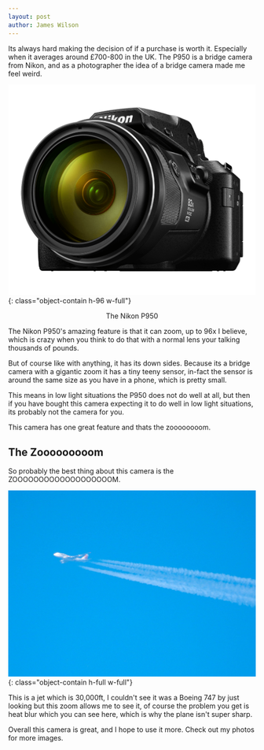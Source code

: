 ```yaml
---
layout: post
author: James Wilson
---
```


Its always hard making the decision of if a purchase is worth it. Especially when it averages around £700-800 in the UK. The P950 is a bridge camera from Nikon, and as a photographer the idea of a bridge camera made me feel weird.

![Nikon P950](/assets/posts/2021-05-01-I-bought-the-Nikon-P950-and-I-love-it/camera.png){: class="object-contain h-96 w-full"}
<center>The Nikon P950</center>


The Nikon P950's amazing feature is that it can zoom, up to 96x I believe, which is crazy when you think to do that with a normal lens your talking thousands of pounds.
<br>

But of course like with anything, it has its down sides. Because its a bridge camera with a gigantic zoom it has a tiny teeny sensor, in-fact the sensor is around the same size as you have in a phone, which is pretty small.


This means in low light situations the P950 does not do well at all, but then if you have bought this camera expecting it to do well in low light situations, its probably not the camera for you.


This camera has one great feature and thats the zoooooooom.

## The Zooooooooom

So probably the best thing about this camera is the ZOOOOOOOOOOOOOOOOOOOM.

![Example Zoom](/assets/posts/2021-05-01-I-bought-the-Nikon-P950-and-I-love-it/zoom.jpg){: class="object-contain h-full w-full"}

This is a jet which is 30,000ft, I couldn't see it was a Boeing 747 by just looking but this zoom allows me to see it, of course the problem you get is heat blur which you can see here, which is why the plane isn't super sharp. 

Overall this camera is great, and I hope to use it more. Check out my photos for more images.